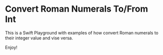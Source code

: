 # Convert Roman Numerals To/From Int

This is a Swift Playground with examples of how convert Roman numerals to their integer value and vise versa.

Enjoy!
